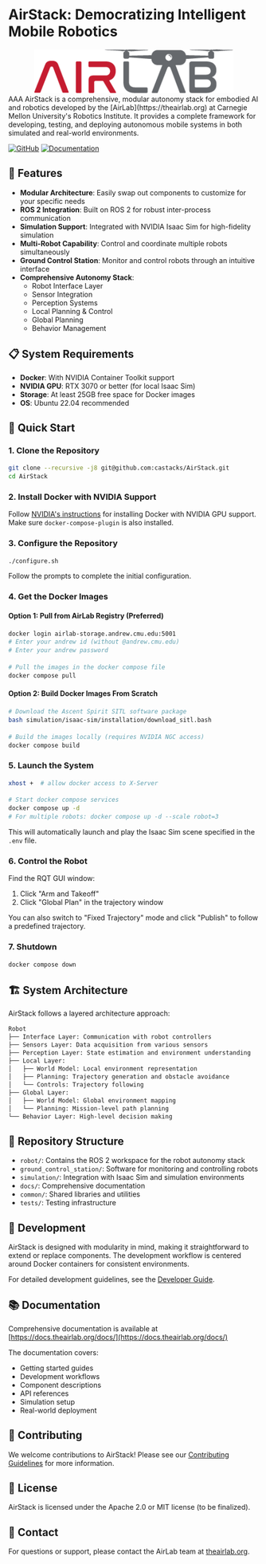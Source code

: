 # AirStack: Democratizing Intelligent Mobile Robotics

<div align="center">
  <img src="docs/assets/logo_horizontal_color.png" alt="AirStack Logo" width="400"/>
</div>
AAA
AirStack is a comprehensive, modular autonomy stack for embodied AI and robotics developed by the [AirLab](https://theairlab.org) at Carnegie Mellon University's Robotics Institute. It provides a complete framework for developing, testing, and deploying autonomous mobile systems in both simulated and real-world environments.

[![GitHub](https://img.shields.io/github/license/castacks/AirStack)](https://github.com/castacks/AirStack/blob/main/LICENSE)
[![Documentation](https://img.shields.io/badge/docs-mkdocs-blue)](https://docs.theairlab.org/docs/)

## 🚀 Features

- **Modular Architecture**: Easily swap out components to customize for your specific needs
- **ROS 2 Integration**: Built on ROS 2 for robust inter-process communication
- **Simulation Support**: Integrated with NVIDIA Isaac Sim for high-fidelity simulation
- **Multi-Robot Capability**: Control and coordinate multiple robots simultaneously
- **Ground Control Station**: Monitor and control robots through an intuitive interface
- **Comprehensive Autonomy Stack**:
  - Robot Interface Layer
  - Sensor Integration
  - Perception Systems
  - Local Planning & Control
  - Global Planning
  - Behavior Management

## 📋 System Requirements

- **Docker**: With NVIDIA Container Toolkit support
- **NVIDIA GPU**: RTX 3070 or better (for local Isaac Sim)
- **Storage**: At least 25GB free space for Docker images
- **OS**: Ubuntu 22.04 recommended

## 🔧 Quick Start

### 1. Clone the Repository

```bash
git clone --recursive -j8 git@github.com:castacks/AirStack.git
cd AirStack
```

### 2. Install Docker with NVIDIA Support

Follow [NVIDIA's instructions](https://docs.nvidia.com/ai-enterprise/deployment/vmware/latest/docker.html) for installing Docker with NVIDIA GPU support. Make sure `docker-compose-plugin` is also installed.

### 3. Configure the Repository

```bash
./configure.sh
```

Follow the prompts to complete the initial configuration.

### 4. Get the Docker Images

#### Option 1: Pull from AirLab Registry (Preferred)

```bash
docker login airlab-storage.andrew.cmu.edu:5001
# Enter your andrew id (without @andrew.cmu.edu)
# Enter your andrew password

# Pull the images in the docker compose file
docker compose pull
```

#### Option 2: Build Docker Images From Scratch

```bash
# Download the Ascent Spirit SITL software package
bash simulation/isaac-sim/installation/download_sitl.bash

# Build the images locally (requires NVIDIA NGC access)
docker compose build
```

### 5. Launch the System

```bash
xhost +  # allow docker access to X-Server

# Start docker compose services
docker compose up -d
# For multiple robots: docker compose up -d --scale robot=3
```

This will automatically launch and play the Isaac Sim scene specified in the `.env` file.

### 6. Control the Robot

Find the RQT GUI window:
1. Click "Arm and Takeoff"
2. Click "Global Plan" in the trajectory window

You can also switch to "Fixed Trajectory" mode and click "Publish" to follow a predefined trajectory.

### 7. Shutdown

```bash
docker compose down
```

## 🏗️ System Architecture

AirStack follows a layered architecture approach:

```
Robot
├── Interface Layer: Communication with robot controllers
├── Sensors Layer: Data acquisition from various sensors
├── Perception Layer: State estimation and environment understanding
├── Local Layer: 
│   ├── World Model: Local environment representation
│   ├── Planning: Trajectory generation and obstacle avoidance
│   └── Controls: Trajectory following
├── Global Layer:
│   ├── World Model: Global environment mapping
│   └── Planning: Mission-level path planning
└── Behavior Layer: High-level decision making
```

## 📁 Repository Structure

- `robot/`: Contains the ROS 2 workspace for the robot autonomy stack
- `ground_control_station/`: Software for monitoring and controlling robots
- `simulation/`: Integration with Isaac Sim and simulation environments
- `docs/`: Comprehensive documentation
- `common/`: Shared libraries and utilities
- `tests/`: Testing infrastructure

## 🧪 Development

AirStack is designed with modularity in mind, making it straightforward to extend or replace components. The development workflow is centered around Docker containers for consistent environments.

For detailed development guidelines, see the [Developer Guide](https://docs.theairlab.org/docs/development/).

## 📚 Documentation

Comprehensive documentation is available at [https://docs.theairlab.org/docs/](https://docs.theairlab.org/docs/)

The documentation covers:
- Getting started guides
- Development workflows
- Component descriptions
- API references
- Simulation setup
- Real-world deployment

## 🤝 Contributing

We welcome contributions to AirStack! Please see our [Contributing Guidelines](https://docs.theairlab.org/docs/development/contributing/) for more information.

## 📄 License

AirStack is licensed under the Apache 2.0 or MIT license (to be finalized).


## 📧 Contact

For questions or support, please contact the AirLab team at [theairlab.org](https://theairlab.org).
